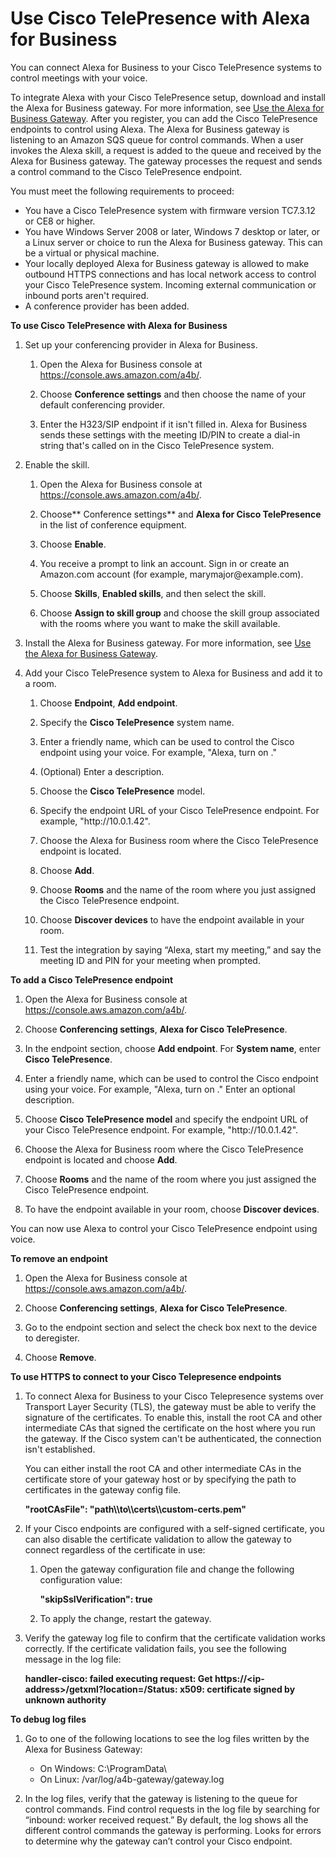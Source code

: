 # Use Cisco TelePresence with Alexa for Business<a name="using-cisco"></a>

You can connect Alexa for Business to your Cisco TelePresence systems to control meetings with your voice\.

To integrate Alexa with your Cisco TelePresence setup, download and install the Alexa for Business gateway\. For more information, see [Use the Alexa for Business Gateway](a4b-gateway.md)\. After you register, you can add the Cisco TelePresence endpoints to control using Alexa\. The Alexa for Business gateway is listening to an Amazon SQS queue for control commands\. When a user invokes the Alexa skill, a request is added to the queue and received by the Alexa for Business gateway\. The gateway processes the request and sends a control command to the Cisco TelePresence endpoint\.

You must meet the following requirements to proceed:
+ You have a Cisco TelePresence  system with firmware version TC7\.3\.12 or CE8 or higher\.
+ You have Windows Server 2008 or later, Windows 7 desktop or later, or a Linux server or choice to run the Alexa for Business gateway\. This can be a virtual or physical machine\.
+ Your locally deployed Alexa for Business gateway is allowed to make outbound HTTPS connections and has local network access to control your Cisco TelePresence system\. Incoming external communication or inbound ports aren't required\.
+ A conference provider has been added\.

**To use Cisco TelePresence with Alexa for Business**

1. Set up your conferencing provider in Alexa for Business\.

   1. Open the Alexa for Business console at [https://console\.aws\.amazon\.com/a4b/](https://console.aws.amazon.com/a4b/)\.

   1. Choose **Conference settings** and then choose the name of your default conferencing provider\.

   1. Enter the H323/SIP endpoint if it isn't filled in\. Alexa for Business sends these settings with the meeting ID/PIN to create a dial\-in string that's called on in the Cisco TelePresence system\.

1. Enable the skill\.

   1. Open the Alexa for Business console at [https://console\.aws\.amazon\.com/a4b/](https://console.aws.amazon.com/a4b/)\.

   1. Choose** Conference settings** and **Alexa for Cisco TelePresence** in the list of conference equipment\.

   1. Choose **Enable**\.

   1. You receive a prompt to link an account\. Sign in or create an Amazon\.com account \(for example, marymajor@example\.com\)\.

   1. Choose **Skills**, **Enabled skills**, and then select the skill\.

   1. Choose **Assign to skill group** and choose the skill group associated with the rooms where you want to make the skill available\.

1. Install the Alexa for Business gateway\. For more information, see [Use the Alexa for Business Gateway](a4b-gateway.md)\. 

1. Add your Cisco TelePresence system to Alexa for Business and add it to a room\.

   1. Choose **Endpoint**, **Add endpoint**\.

   1. Specify the **Cisco TelePresence** system name\.

   1. Enter a friendly name, which can be used to control the Cisco endpoint using your voice\. For example, "Alexa, turn on <friendly name>\."

   1. \(Optional\) Enter a description\.

   1. Choose the **Cisco TelePresence** model\.

   1. Specify the endpoint URL of your Cisco TelePresence endpoint\. For example, "http://10\.0\.1\.42"\. 

   1. Choose the Alexa for Business room where the Cisco TelePresence endpoint is located\.

   1. Choose **Add**\.

   1. Choose **Rooms** and the name of the room where you just assigned the Cisco TelePresence endpoint\.

   1. Choose **Discover devices** to have the endpoint available in your room\.

   1. Test the integration by saying “Alexa, start my meeting,” and say the meeting ID and PIN for your meeting when prompted\. 

**To add a Cisco TelePresence endpoint**

1. Open the Alexa for Business console at [https://console\.aws\.amazon\.com/a4b/](https://console.aws.amazon.com/a4b/)\.

1. Choose **Conferencing settings**, **Alexa for Cisco TelePresence**\.

1. In the endpoint section, choose **Add endpoint**\. For **System name**, enter **Cisco TelePresence**\.

1. Enter a friendly name, which can be used to control the Cisco endpoint using your voice\. For example, "Alexa, turn on <friendly name>\." Enter an optional description\.

1. Choose **Cisco TelePresence model** and specify the endpoint URL of your Cisco TelePresence endpoint\. For example, "http://10\.0\.1\.42"\.

1. Choose the Alexa for Business room where the Cisco TelePresence endpoint is located and choose **Add**\.

1. Choose **Rooms** and the name of the room where you just assigned the Cisco TelePresence endpoint\.

1. To have the endpoint available in your room, choose **Discover devices**\.

You can now use Alexa to control your Cisco TelePresence endpoint using voice\.

**To remove an endpoint**

1. Open the Alexa for Business console at [https://console\.aws\.amazon\.com/a4b/](https://console.aws.amazon.com/a4b/)\.

1. Choose **Conferencing settings**, **Alexa for Cisco TelePresence**\.

1. Go to the endpoint section and select the check box next to the device to deregister\. 

1. Choose **Remove**\.

**To use HTTPS to connect to your Cisco Telepresence endpoints**

1. To connect Alexa for Business to your Cisco Telepresence systems over Transport Layer Security \(TLS\), the gateway must be able to verify the signature of the certificates\. To enable this, install the root CA and other intermediate CAs that signed the certificate on the host where you run the gateway\. If the Cisco system can't be authenticated, the connection isn't established\. 

   You can either install the root CA and other intermediate CAs in the certificate store of your gateway host or by specifying the path to certificates in the gateway config file\.

   **"rootCAsFile": "path\\\\to\\\\certs\\\\custom\-certs\.pem"**

1. If your Cisco endpoints are configured with a self\-signed certificate, you can also disable the certificate validation to allow the gateway to connect regardless of the certificate in use:

   1. Open the gateway configuration file and change the following configuration value:

      **"skipSslVerification": true**

   1. To apply the change, restart the gateway\.

1. Verify the gateway log file to confirm that the certificate validation works correctly\. If the certificate validation fails, you see the following message in the log file:

   **handler\-cisco: failed executing request: Get https://<ip\-address>/getxml?location=/Status: x509: certificate signed by unknown authority**

**To debug log files**

1. Go to one of the following locations to see the log files written by the Alexa for Business Gateway:
   + On Windows: C:\\ProgramData\\
   + On Linux: /var/log/a4b\-gateway/gateway\.log

1. In the log files, verify that the gateway is listening to the queue for control commands\. Find control requests in the log file by searching for “inbound: worker received request\.” By default, the log shows all the different control commands the gateway is performing\. Looks for errors to determine why the gateway can’t control your Cisco endpoint\.